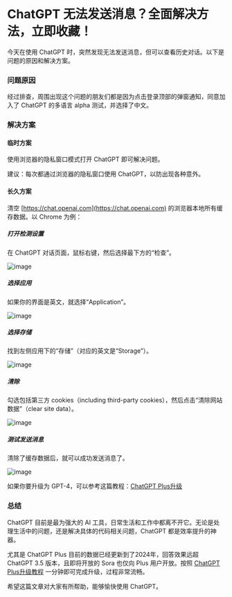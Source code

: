 # ChatGPT 无法发送消息？全面解决方法，立即收藏！

今天在使用 ChatGPT 时，突然发现无法发送消息，但可以查看历史对话。以下是问题的原因和解决方案。

### 问题原因

经过排查，周围出现这个问题的朋友们都是因为点击登录顶部的弹窗通知，同意加入了 ChatGPT 的多语言 alpha 测试，并选择了中文。

### 解决方案

#### 临时方案

使用浏览器的隐私窗口模式打开 ChatGPT 即可解决问题。

建议：每次都通过浏览器的隐私窗口使用 ChatGPT，以防出现各种意外。

#### 长久方案

清空 [https://chat.openai.com](https://chat.openai.com) 的浏览器本地所有缓存数据。以 Chrome 为例：

##### 打开检测设置

在 ChatGPT 对话页面，鼠标右键，然后选择最下方的“检查”。

![image](https://github.com/janmeiset5/ChatGPT/assets/169968847/378e4880-b0fb-4559-8d1a-336d3fc462cf)


##### 选择应用

如果你的界面是英文，就选择“Application”。

![image](https://github.com/janmeiset5/ChatGPT/assets/169968847/9aa6ddfa-6220-4f13-a880-f87f269bee60)


##### 选择存储

找到左侧应用下的“存储”（对应的英文是“Storage”）。

![image](https://github.com/janmeiset5/ChatGPT/assets/169968847/649d0b5f-69fa-4be1-a44e-2acda16cdf54)


##### 清除

勾选包括第三方 cookies（including third-party cookies），然后点击“清除网站数据”（clear site data）。

![image](https://github.com/janmeiset5/ChatGPT/assets/169968847/0ecc950e-6912-43d9-8e12-534989c0f8d0)


##### 测试发送消息

清除了缓存数据后，就可以成功发送消息了。

![image](https://github.com/janmeiset5/ChatGPT/assets/169968847/e6081b4b-fd82-4ea5-b8ad-614854535286)


如果你要升级为 GPT-4，可以参考这篇教程：[ChatGPT Plus升级](https://github.com/lqbeqlakie/ChatGPT)

### 总结

ChatGPT 目前是最为强大的 AI 工具，日常生活和工作中都离不开它。无论是处理生活中的问题，还是解决具体的代码相关问题，ChatGPT 都是效率提升的神器。

尤其是 ChatGPT Plus 目前的数据已经更新到了2024年，回答效果远超 ChatGPT 3.5 版本，且即将开放的 Sora 也仅向 Plus 用户开放。按照 [ChatGPT Plus升级教程](https://gpt.fomepay.com/#/pages/login/index?d=Q3DD80) 一分钟即可完成升级，过程非常流畅。

希望这篇文章对大家有所帮助，能够愉快使用 ChatGPT。
